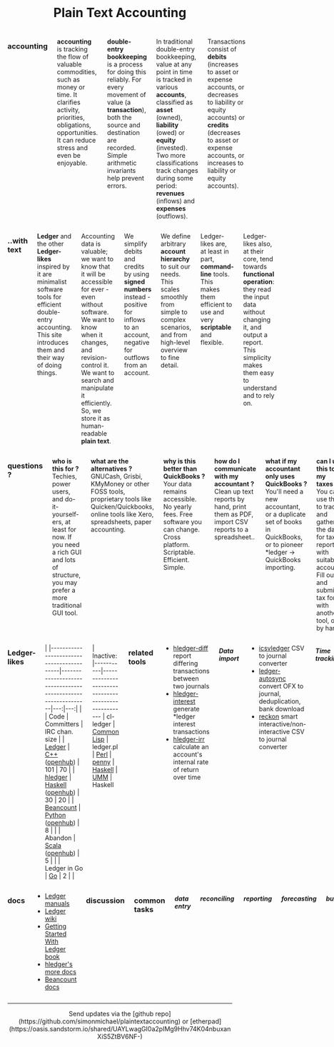 <!-- CSS: http://getskeleton.com -->
<!-- markdown: http://pandoc.org/README.html -->

<div class="row" style="padding-top: 15%">

<h1 style="text-align:center; margin-bottom:5%;">Plain Text Accounting</h1>

<div class="four columns">

### accounting

**accounting** is tracking the flow of valuable commodities, such as money or time.
It clarifies activity, priorities, obligations, opportunities.
It can reduce stress and even be enjoyable.

**double-entry bookkeeping** is a process for doing this reliably.
For every movement of value (a **transaction**), both the source and destination are recorded.
Simple arithmetic invariants help prevent errors.

In traditional double-entry bookkeeping, value at any point in time is tracked in various **accounts**, classified as
**asset** (owned), **liability** (owed) or **equity** (invested).
Two more classifications track changes during some period: **revenues** (inflows) and **expenses** (outflows).

Transactions consist of **debits** (increases to asset or expense
accounts, or decreases to liability or equity accounts) or **credits**
(decreases to asset or expense accounts, or increases to liability or
equity accounts).

</div>
<div class="four columns">

### ..with text

**Ledger** and the other **Ledger-likes** inspired by it are minimalist software tools for efficient double-entry accounting.
This site introduces them and their way of doing things.

Accounting data is valuable;
we want to know that it will be accessible for ever - even without software.
We want to know when it changes, and revision-control it.
We want to search and manipulate it efficiently.
So, we store it as human-readable **plain text**.

We simplify debits and credits by using **signed numbers** instead -
positive for inflows to an account, negative for outflows from an account.

We define arbitrary **account hierarchy** to suit our needs.
This scales smoothly from simple to complex scenarios, and from high-level overview to fine detail.

Ledger-likes are, at least in part, **command-line** tools.
This makes them efficient to use and very **scriptable** and flexible.

Ledger-likes also, at their core, tend towards **functional operation**:
they read the input data without changing it, and output a report.
This simplicity makes them easy to understand and to rely on.

</div>
<div class="three columns">

### questions ?

**who is this for&nbsp;?**\
Techies, power users, and do-it-yourself-ers,
at least for now.
If you need a rich GUI and lots of structure, you may prefer a more traditional GUI tool.

**what are the alternatives&nbsp;?**\
GNUCash, Grisbi, KMyMoney or other FOSS tools, proprietary tools like Quicken/Quickbooks, online tools like Xero, spreadsheets, paper accounting.

**why is this better than QuickBooks&nbsp;?**\
Your data remains accessible.
No yearly fees.
Free software you can change.
Cross platform.
Scriptable.
Efficient.
Simple.

**how do I communicate with my accountant&nbsp;?**\
Clean up text reports by hand,
print them as PDF,
import CSV reports to a spreadsheet..

**what if my accountant only uses QuickBooks&nbsp;?**\
You'll need a new accountant,
or a duplicate set of books in QuickBooks,
or to pioneer *ledger -> QuickBooks importing.

**can I use this to do my taxes&nbsp;?**\
You can use this to track and gather the data for tax reporting, with suitable accounts.
Fill out and submit tax forms with another tool, or by hand.

</div>

</div>
<div class="row">

<div class="seven columns">

### Ledger-likes

<!-- http://pandoc.org/README.html#tables -->
|
|------------------------------------------|-------------------------------------------------------------|---:|---:|
|                                          | Code                                                        | Committers | IRC chan. size | 
| [Ledger](http://ledger-cli.org)          | [C++](https://github.com/ledger/ledger) ([openhub](https://www.openhub.net/p/ledger)) | 101 | 70 |
| [hledger](http://hledger.org)            | [Haskell](http://code.hledger.org) ([openhub](https://www.openhub.net/p/hledger))  | 30 | 20 |
| [Beancount](http://furius.ca/beancount)  | [Python](http://bitbucket.org/blais/beancount/) ([openhub](https://www.openhub.net/p/beancount)) | 8 | |
| Abandon                                  | [Scala](https://github.com/hrj/abandon) ([openhub](https://www.openhub.net/p/abandon)) | 5 | |
| Ledger&nbsp;in&nbsp;Go                   | [Go](https://github.com/howeyc/ledger)                      | 2 | |

| Inactive:
|-----------|-----------------------------------------------------
| cl-ledger | [Common Lisp](https://github.com/ledger/cl-ledger)
| ledger.pl | [Perl](https://github.com/dimonf/ledger.pl)
| [penny](http://massysett.github.io/penny/) | [Haskell](https://github.com/massysett/penny) 
| [UMM](http://hackage.haskell.org/package/UMM) | Haskell

<!-- [compare](https://www.openhub.net/p/_compare?project_0=Ledger&project_1=hledger&project_2=beancount) -->

### related tools

- [hledger-diff](http://hackage.haskell.org/package/hledger-diff) report differing transactions between two journals
- [hledger-interest](http://hackage.haskell.org/package/hledger-interest) generate *ledger interest transactions
- [hledger-irr](http://hackage.haskell.org/package/hledger-irr) calculate an account's internal rate of return over time

##### Data import

- [icsvledger](https://launchpad.net/csv2ledger) CSV to journal converter
- [ledger-autosync](https://gitlab.com/egh/ledger-autosync) convert OFX to journal, deduplication, bank download
- [reckon](https://github.com/cantino/reckon) smart interactive/non-interactive CSV to journal converter

##### Time tracking

- [org2tc](https://github.com/jwiegley/org2tc) org to timeclock converter
- [taskwarrior](http://taskwarrior.org) todo list manager, some *ledger integration for time reporting
- [tim](https://github.com/MatthiasKauer/tim) time tracking tool using hledger for reports

##### UI, console

- [hledger-iadd](https://github.com/hpdeifel/hledger-iadd) curses UI for data entry
- [hledger-ui](http://hackage.haskell.org/package/hledger-ui) curses UI for browsing

##### UI, GUI

- [ledgerhelpers](https://github.com/Rudd-O/ledgerhelpers) GUI tools and python library front end for Ledger

##### UI, web

- [fava](https://github.com/aumayr/beancount-web) web UI for browsing beancount data
- [hledger-api](https://github.com/simonmichael/hledger/tree/master/hledger-api) JSON API for *ledger data, can also serve static files
- [hledger-web](http://hackage.haskell.org/package/hledger-web) web UI for browsing and data entry
- [ledger-dashboard](https://github.com/Ikke/ledger-dashboard) web UI for browsing
- [ledger-web](https://github.com/slashdotdash/node-ledger-web) web UI for browsing
- sandstorm.io web app hosting, eg for [hledger-web](https://apps.sandstorm.io/app/8x12h6p0x0nrzk73hfq6zh2jxtgyzzcty7qsatkg7jfg2mzw5n90)
    
</div>
<div class="five columns u-pull-right">

### docs

- [Ledger manuals](http://ledger-cli.org/docs.html)
- [Ledger wiki](https://github.com/ledger/ledger/wiki)
- [Getting Started With Ledger book](https://github.com/rolfschr/GSWL-book)
- [hledger's more docs](http://hledger.org)
- [Beancount docs](http://furius.ca/beancount/doc/index)
<!-- - [Abandon wiki](https://github.com/hrj/abandon/wiki) -->

### discussion

### common tasks

##### data entry

##### reconciling

##### reporting

##### forecasting

##### budgetting

##### shared expenses

##### tax reporting

##### time tracking

##### import and export

- <https://github.com/anarcat/ledger-timetracking> on integrating timelog and journal

##### 

</div>

</div>
<div class="row" style="text-align:center;">

<hr>
Send updates via the
[github repo](https://github.com/simonmichael/plaintextaccounting)
or
[etherpad](https://oasis.sandstorm.io/shared/UAYLwagGI0a2pIMg9Hhv74K04nbuxanXiS5ZtBV6NF-)

</div>

